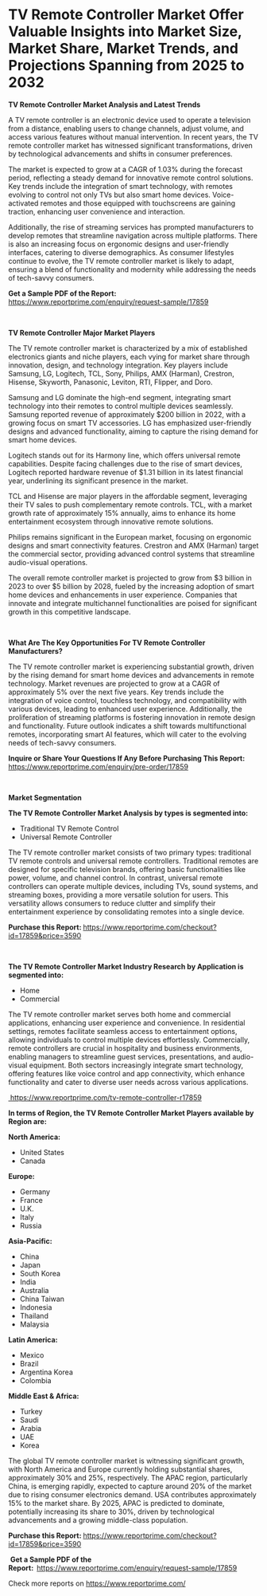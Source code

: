 <p><h1>TV Remote Controller Market Offer Valuable Insights into Market Size, Market Share, Market Trends, and Projections Spanning from 2025 to 2032</h1></p><p><strong>TV Remote Controller Market Analysis and Latest Trends</strong></p>
<p><p>A TV remote controller is an electronic device used to operate a television from a distance, enabling users to change channels, adjust volume, and access various features without manual intervention. In recent years, the TV remote controller market has witnessed significant transformations, driven by technological advancements and shifts in consumer preferences.</p><p>The market is expected to grow at a CAGR of 1.03% during the forecast period, reflecting a steady demand for innovative remote control solutions. Key trends include the integration of smart technology, with remotes evolving to control not only TVs but also smart home devices. Voice-activated remotes and those equipped with touchscreens are gaining traction, enhancing user convenience and interaction.</p><p>Additionally, the rise of streaming services has prompted manufacturers to develop remotes that streamline navigation across multiple platforms. There is also an increasing focus on ergonomic designs and user-friendly interfaces, catering to diverse demographics. As consumer lifestyles continue to evolve, the TV remote controller market is likely to adapt, ensuring a blend of functionality and modernity while addressing the needs of tech-savvy consumers.</p></p>
<p><strong>Get a Sample PDF of the Report:&nbsp;</strong> <a href="https://www.reportprime.com/enquiry/request-sample/17859?utm_campaign=2885&utm_medium=2&utm_source=Github&utm_content=ia&utm_term=18032025&utm_id=tv-remote-controller">https://www.reportprime.com/enquiry/request-sample/17859</a></p>
<p>&nbsp;</p>
<p><strong>TV Remote Controller Major Market Players</strong></p>
<p><p>The TV remote controller market is characterized by a mix of established electronics giants and niche players, each vying for market share through innovation, design, and technology integration. Key players include Samsung, LG, Logitech, TCL, Sony, Philips, AMX (Harman), Crestron, Hisense, Skyworth, Panasonic, Leviton, RTI, Flipper, and Doro.</p><p>Samsung and LG dominate the high-end segment, integrating smart technology into their remotes to control multiple devices seamlessly. Samsung reported revenue of approximately $200 billion in 2022, with a growing focus on smart TV accessories. LG has emphasized user-friendly designs and advanced functionality, aiming to capture the rising demand for smart home devices.</p><p>Logitech stands out for its Harmony line, which offers universal remote capabilities. Despite facing challenges due to the rise of smart devices, Logitech reported hardware revenue of $1.31 billion in its latest financial year, underlining its significant presence in the market.</p><p>TCL and Hisense are major players in the affordable segment, leveraging their TV sales to push complementary remote controls. TCL, with a market growth rate of approximately 15% annually, aims to enhance its home entertainment ecosystem through innovative remote solutions.</p><p>Philips remains significant in the European market, focusing on ergonomic designs and smart connectivity features. Crestron and AMX (Harman) target the commercial sector, providing advanced control systems that streamline audio-visual operations.</p><p>The overall remote controller market is projected to grow from $3 billion in 2023 to over $5 billion by 2028, fueled by the increasing adoption of smart home devices and enhancements in user experience. Companies that innovate and integrate multichannel functionalities are poised for significant growth in this competitive landscape.</p></p>
<p>&nbsp;</p>
<p><strong>What Are The Key Opportunities For TV Remote Controller Manufacturers?</strong></p>
<p><p>The TV remote controller market is experiencing substantial growth, driven by the rising demand for smart home devices and advancements in remote technology. Market revenues are projected to grow at a CAGR of approximately 5% over the next five years. Key trends include the integration of voice control, touchless technology, and compatibility with various devices, leading to enhanced user experience. Additionally, the proliferation of streaming platforms is fostering innovation in remote design and functionality. Future outlook indicates a shift towards multifunctional remotes, incorporating smart AI features, which will cater to the evolving needs of tech-savvy consumers.</p></p>
<p><strong>Inquire or Share Your Questions If Any Before Purchasing This Report:</strong> <a href="https://www.reportprime.com/enquiry/pre-order/17859?utm_campaign=2885&utm_medium=2&utm_source=Github&utm_content=ia&utm_term=18032025&utm_id=tv-remote-controller">https://www.reportprime.com/enquiry/pre-order/17859</a></p>
<p>&nbsp;</p>
<p><strong>Market Segmentation</strong></p>
<p><strong>The TV Remote Controller Market Analysis by types is segmented into:</strong></p>
<p><ul><li>Traditional TV Remote Control</li><li>Universal Remote Controller</li></ul></p>
<p><p>The TV remote controller market consists of two primary types: traditional TV remote controls and universal remote controllers. Traditional remotes are designed for specific television brands, offering basic functionalities like power, volume, and channel control. In contrast, universal remote controllers can operate multiple devices, including TVs, sound systems, and streaming boxes, providing a more versatile solution for users. This versatility allows consumers to reduce clutter and simplify their entertainment experience by consolidating remotes into a single device.</p></p>
<p><strong>Purchase this Report:&nbsp;</strong><a href="https://www.reportprime.com/checkout?id=17859&price=3590&utm_campaign=2885&utm_medium=2&utm_source=Github&utm_content=ia&utm_term=18032025&utm_id=tv-remote-controller">https://www.reportprime.com/checkout?id=17859&price=3590</a></p>
<p>&nbsp;</p>
<p><strong>The TV Remote Controller Market Industry Research by Application is segmented into:</strong></p>
<p><ul><li>Home</li><li>Commercial</li></ul></p>
<p><p>The TV remote controller market serves both home and commercial applications, enhancing user experience and convenience. In residential settings, remotes facilitate seamless access to entertainment options, allowing individuals to control multiple devices effortlessly. Commercially, remote controllers are crucial in hospitality and business environments, enabling managers to streamline guest services, presentations, and audio-visual equipment. Both sectors increasingly integrate smart technology, offering features like voice control and app connectivity, which enhance functionality and cater to diverse user needs across various applications.</p></p>
<p><a href="https://www.reportprime.com/tv-remote-controller-r17859?utm_campaign=2885&utm_medium=2&utm_source=Github&utm_content=ia&utm_term=18032025&utm_id=tv-remote-controller">&nbsp;https://www.reportprime.com/tv-remote-controller-r17859</a></p>
<p><strong>In terms of Region, the TV Remote Controller Market Players available by Region are:</strong></p>
<p>
    <p> <strong> North America: </strong>
        <ul>
            <li>United States</li>
            <li>Canada</li>
        </ul>
        </p> 
    <p> <strong> Europe: </strong>
        <ul>
            <li>Germany</li>
            <li>France</li>
            <li>U.K.</li>
            <li>Italy</li>
            <li>Russia</li>
        </ul>
        </p> 
    <p> <strong> Asia-Pacific: </strong>
        <ul>
            <li>China</li>
            <li>Japan</li>
            <li>South Korea</li>
            <li>India</li>
            <li>Australia</li>
            <li>China Taiwan</li>
            <li>Indonesia</li>
            <li>Thailand</li>
            <li>Malaysia</li>
        </ul>
        </p> 
    <p> <strong> Latin America: </strong>
        <ul>
            <li>Mexico</li>
            <li>Brazil</li>
            <li>Argentina Korea</li>
            <li>Colombia</li>
        </ul>
        </p> 
    <p> <strong> Middle East & Africa: </strong>
        <ul>
            <li>Turkey</li>
            <li>Saudi</li>
            <li>Arabia</li>
            <li>UAE</li>
            <li>Korea</li>
        </ul>
    </p>
    </p>
<p><p>The global TV remote controller market is witnessing significant growth, with North America and Europe currently holding substantial shares, approximately 30% and 25%, respectively. The APAC region, particularly China, is emerging rapidly, expected to capture around 20% of the market due to rising consumer electronics demand. USA contributes approximately 15% to the market share. By 2025, APAC is predicted to dominate, potentially increasing its share to 30%, driven by technological advancements and a growing middle-class population.</p></p>
<p><strong>Purchase this Report: </strong><a href="https://www.reportprime.com/checkout?id=17859&price=3590&utm_campaign=2885&utm_medium=2&utm_source=Github&utm_content=ia&utm_term=18032025&utm_id=tv-remote-controller">https://www.reportprime.com/checkout?id=17859&price=3590</a></p>
<p>&nbsp;<strong>Get a Sample PDF of the Report:&nbsp;&nbsp;</strong><a href="https://www.reportprime.com/enquiry/request-sample/17859?utm_campaign=2885&utm_medium=2&utm_source=Github&utm_content=ia&utm_term=18032025&utm_id=tv-remote-controller">https://www.reportprime.com/enquiry/request-sample/17859</a></p>
<p><strong></strong></p>
<p>Check more reports on <a href="https://www.reportprime.com/?utm_campaign=2885&utm_medium=2&utm_source=Github&utm_content=ia&utm_term=18032025&utm_id=tv-remote-controller">https://www.reportprime.com/</a></p>